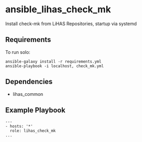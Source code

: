 # ansible_lihas_check_mk
Install check-mk from LiHAS Repositories, startup via systemd

## Requirements

To run solo:
```
ansible-galaxy install -r requirements.yml
ansible-playbook -i localhost, check_mk.yml
```

## Dependencies

* lihas_common

## Example Playbook

```
---
- hosts: '*'
  role: lihas_check_mk
...
```
